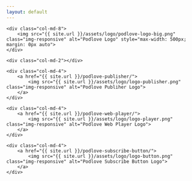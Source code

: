 ```yaml
---
layout: default
---
```


<div class="row">
	<div class="col-md-2"></div>
		
	<div class="col-md-8">
		<img src="{{ site.url }}/assets/logo/podlove-logo-big.png" class="img-responsive" alt="Podlove Logo" style="max-width: 500px; margin: 0px auto">
	</div>

	<div class="col-md-2"></div>
</div>

<div class="row">
	
	<div class="col-md-4">
		<a href="{{ site.url }}/podlove-publisher/">
			<img src="{{ site.url }}/assets/logo/logo-publisher.png" class="img-responsive" alt="Podlove Publiher Logo">
		</a>
	</div>
	
	<div class="col-md-4">
		<a href="{{ site.url }}/podlove-web-player/">
			<img src="{{ site.url }}/assets/logo/logo-player.png" class="img-responsive" alt="Podlove Web Player Logo">
		</a>
	</div>
	
	<div class="col-md-4">
		<a href="{{ site.url }}/podlove-subscribe-button/">
			<img src="{{ site.url }}/assets/logo/logo-button.png" class="img-responsive" alt="Podlove Subscribe Button Logo">
		</a>
	</div>

</div>
